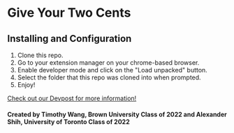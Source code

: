 # Give Your Two Cents

## Installing and Configuration
1. Clone this repo.
2. Go to your extension manager on your chrome-based browser.
3. Enable developer mode and click on the "Load unpacked" button.
4. Select the folder that this repo was cloned into when prompted.
5. Enjoy!

[Check out our Devpost for more information!](https://devpost.com/software/charity-tracker-chrome-extension)

#### Created by Timothy Wang, Brown University Class of 2022 and Alexander Shih, University of Toronto Class of 2022
